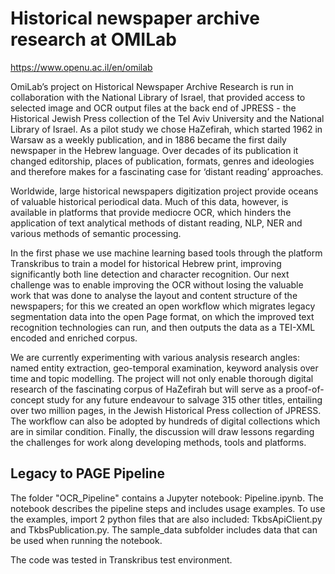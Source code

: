 # Historical newspaper archive research at OMILab
https://www.openu.ac.il/en/omilab

OmiLab’s project on Historical Newspaper Archive Research is run in collaboration with the National Library of Israel, that provided access to selected image and OCR output files at the back end of JPRESS - the Historical Jewish Press collection of the Tel Aviv University and the National Library of Israel. As a pilot study we chose HaZefirah, which started 1962 in Warsaw as a weekly publication, and in 1886 became the first daily newspaper in the Hebrew language. Over decades of its publication it changed editorship, places of publication, formats, genres and ideologies and therefore makes for a fascinating case for ‘distant reading’ approaches. 

Worldwide, large historical newspapers digitization project provide oceans of valuable historical periodical data. Much of this data, however, is available in platforms that provide mediocre OCR, which hinders  the application of text analytical methods of distant reading, NLP, NER and various methods of semantic processing. 

In the first phase we use machine learning based tools through the platform Transkribus to train a model for historical Hebrew print, improving significantly both line detection and character recognition. Our next challenge was to enable improving the OCR without losing the valuable work that was done to analyse the layout and content structure of the newspapers; for this we created an open workflow which migrates legacy segmentation data  into the open Page format, on which the improved text recognition technologies can run, and then outputs the data as a TEI-XML encoded and enriched corpus.


 We are currently  experimenting with various analysis research angles: named entity extraction, geo-temporal examination, keyword analysis over time and topic modelling. 
The project will not only enable thorough digital research of the fascinating corpus of HaZefirah but will serve as a proof-of-concept study for any future endeavour to salvage 315 other titles, entailing over two million pages, in the Jewish Historical Press collection of JPRESS. The workflow can also be adopted by hundreds of digital collections which are in similar condition. Finally, the discussion will draw lessons regarding the challenges for work along developing methods, tools and platforms.


## Legacy to PAGE Pipeline
The folder "OCR_Pipeline" contains a Jupyter notebook: Pipeline.ipynb.
The notebook describes the pipeline steps and includes usage examples. To use the examples, import 2 python files that are also  included: TkbsApiClient.py and TkbsPublication.py.
The sample_data subfolder includes data that can be used when running the notebook.

The code was tested in Transkribus test environment.
